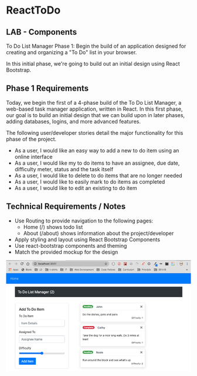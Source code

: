 # ReactToDo

## LAB - Components

To Do List Manager Phase 1: Begin the build of an application designed for creating and organizing a "To Do" list in your browser.

In this initial phase, we're going to build out an initial design using React Bootstrap.

## Phase 1 Requirements

Today, we begin the first of a 4-phase build of the To Do List Manager, a web-based task manager application, written in React. In this first phase, our goal is to build an initial design that we can build upon in later phases, adding databases, logins, and more advanced features.

The following user/developer stories detail the major functionality for this phase of the project.

* As a user, I would like an easy way to add a new to do item using an online interface
* As a user, I would like my to do items to have an assignee, due date, difficulty meter, status and the task itself
* As a user, I would like to delete to do items that are no longer needed
* As a user, I would like to easily mark to do items as completed
* As a user, I would like to edit an existing to do item

## Technical Requirements / Notes

* Use Routing to provide navigation to the following pages:
  * Home (/) shows todo list
  * About (/about) shows information about the project/developer
* Apply styling and layout using React Bootstrap Components
* Use react-bootstrap components and theming
* Match the provided mockup for the design

![MockUp](public/Lab36.todo.png)
